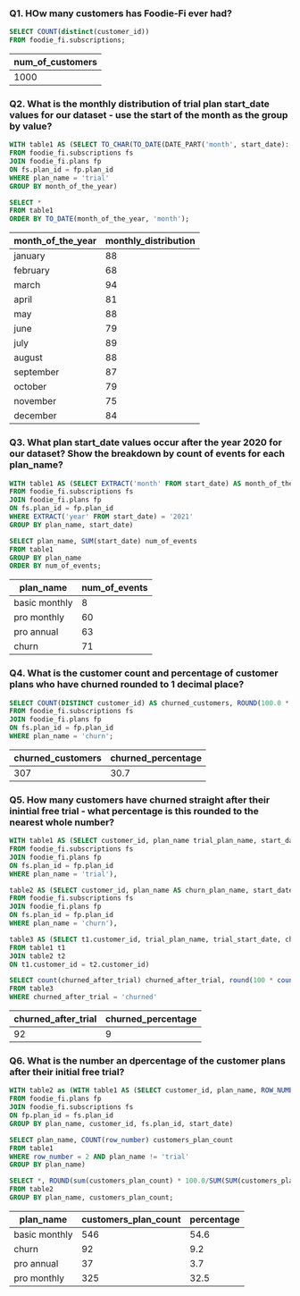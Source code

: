 ### Q1. HOw many customers has Foodie-Fi ever had?
``` SQL
SELECT COUNT(distinct(customer_id))
FROM foodie_fi.subscriptions;
```
| num_of_customers |
| ---------------- |
| 1000             |

### Q2. What is the monthly distribution of trial plan start_date values for our dataset - use the start of the month as the group by value?
```SQL
WITH table1 AS (SELECT TO_CHAR(TO_DATE(DATE_PART('month', start_date)::text, 'mm'), 'month') AS month_of_the_year, COUNT(start_date) monthly_distribution
FROM foodie_fi.subscriptions fs
JOIN foodie_fi.plans fp
ON fs.plan_id = fp.plan_id
WHERE plan_name = 'trial'
GROUP BY month_of_the_year)

SELECT *
FROM table1
ORDER BY TO_DATE(month_of_the_year, 'month');
```
| month_of_the_year | monthly_distribution |
| ----------------- | -------------------- |
| january           | 88                   |
| february          | 68                   |
| march             | 94                   |
| april             | 81                   |
| may               | 88                   |
| june              | 79                   |
| july              | 89                   |
| august            | 88                   |
| september         | 87                   |
| october           | 79                   |
| november          | 75                   |
| december          | 84                   |

### Q3. What plan start_date values occur after the year 2020 for our dataset? Show the breakdown by count of events for each plan_name?
```SQL
WITH table1 AS (SELECT EXTRACT('month' FROM start_date) AS month_of_the_year, COUNT(start_date) AS start_date, plan_name
FROM foodie_fi.subscriptions fs
JOIN foodie_fi.plans fp
ON fs.plan_id = fp.plan_id
WHERE EXTRACT('year' FROM start_date) = '2021'
GROUP BY plan_name, start_date)

SELECT plan_name, SUM(start_date) num_of_events
FROM table1
GROUP BY plan_name
ORDER BY num_of_events;
```
| plan_name     | num_of_events |
| ------------- | ------------- |
| basic monthly | 8             |
| pro monthly   | 60            |
| pro annual    | 63            |
| churn         | 71            |

### Q4. What is the customer count and percentage of customer plans who have churned rounded to 1 decimal place?
``` SQL
SELECT COUNT(DISTINCT customer_id) AS churned_customers, ROUND(100.0 * COUNT(DISTINCT customer_id)/(SELECT COUNT(DISTINCT customer_id) FROM foodie_fi.subscriptions), 1) AS churned_percentage
FROM foodie_fi.subscriptions fs
JOIN foodie_fi.plans fp
ON fs.plan_id = fp.plan_id
WHERE plan_name = 'churn';
```
| churned_customers | churned_percentage |
| ----------------- | ------------------ |
| 307               | 30.7               |

### Q5. How many customers have churned straight after their inintial free trial - what percentage is this rounded to the nearest whole number?
```SQL
WITH table1 AS (SELECT customer_id, plan_name trial_plan_name, start_date trial_start_date, ROW_NUMBER() OVER(PARTITION BY customer_id ORDER BY start_date)
FROM foodie_fi.subscriptions fs
JOIN foodie_fi.plans fp
ON fs.plan_id = fp.plan_id
WHERE plan_name = 'trial'),

table2 AS (SELECT customer_id, plan_name AS churn_plan_name, start_date churn_start_date, ROW_NUMBER() OVER(PARTITION BY customer_id ORDER BY start_date)
FROM foodie_fi.subscriptions fs
JOIN foodie_fi.plans fp
ON fs.plan_id = fp.plan_id
WHERE plan_name = 'churn'),

table3 AS (SELECT t1.customer_id, trial_plan_name, trial_start_date, churn_plan_name, churn_start_date, CASE WHEN (trial_start_date + 7) = churn_start_date THEN 'churned' ELSE 'subscribed' END AS churned_after_trial
FROM table1 t1
JOIN table2 t2
ON t1.customer_id = t2.customer_id)

SELECT count(churned_after_trial) churned_after_trial, round(100 * count(churned_after_trial)/ (SELECT COUNT(DISTINCT customer_id) FROM foodie_fi.subscriptions)) churned_percentage
FROM table3
WHERE churned_after_trial = 'churned'
```
| churned_after_trial | churned_percentage |
| ------------------- | ------------------ |
| 92                  | 9                  |

### Q6. What is the number an dpercentage of the customer plans after their initial free trial?
```SQL
WITH table2 as (WITH table1 AS (SELECT customer_id, plan_name, ROW_NUMBER() OVER(PARTITION BY fs.customer_id ORDER BY fs.plan_id)
FROM foodie_fi.plans fp
JOIN foodie_fi.subscriptions fs
ON fp.plan_id = fs.plan_id
GROUP BY plan_name, customer_id, fs.plan_id, start_date)

SELECT plan_name, COUNT(row_number) customers_plan_count
FROM table1
WHERE row_number = 2 AND plan_name != 'trial'
GROUP BY plan_name)

SELECT *, ROUND(sum(customers_plan_count) * 100.0/SUM(SUM(customers_plan_count)) OVER (), 1) AS percentage
FROM table2
GROUP BY plan_name, customers_plan_count;
```
| plan_name     | customers_plan_count | percentage |
| ------------- | -------------------- | ---------- |
| basic monthly | 546                  | 54.6       |
| churn         | 92                   | 9.2        |
| pro annual    | 37                   | 3.7        |
| pro monthly   | 325                  | 32.5       |

